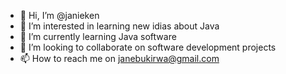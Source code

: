 - 👋 Hi, I’m @janieken
- 👀 I’m interested in learning new idias about Java
- 🌱 I’m currently learning Java software
- 💞️ I’m looking to collaborate on software development projects
- 📫 How to reach me on janebukirwa@gmail.com

<!---
janieken/janieken is a ✨ special ✨ repository because its `README.md` (this file) appears on your GitHub profile.
You can click the Preview link to take a look at your changes.
--->
